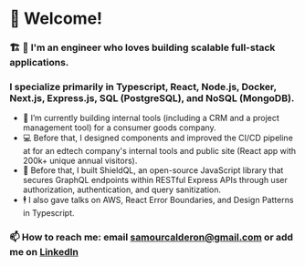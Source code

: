 # 👋 Welcome!

### 🏗️ 🚀 I'm an engineer who loves building scalable full-stack applications.

### I specialize primarily in Typescript, React, Node.js, Docker, Next.js, Express.js, SQL (PostgreSQL), and NoSQL (MongoDB).
- 👷 I’m currently building internal tools (including a CRM and a project management tool) for a consumer goods company.
- 💻 Before that, I designed components and improved the CI/CD pipeline at for an edtech company's internal tools and public site (React app with 200k+ unique annual visitors).
- 🔐 Before that, I built ShieldQL, an open-source JavaScript library that secures GraphQL endpoints within RESTful Express APIs through user authorization, authentication, and query sanitization.
- 🕴️ I also gave talks on AWS, React Error Boundaries, and Design Patterns in Typescript.

### 📫 How to reach me: email samourcalderon@gmail.com or add me on [LinkedIn](https://www.linkedin.com/in/rodrigosamourcalderon/)

<!---
rscalderon/rscalderon is a ✨ special ✨ repository because its `README.md` (this file) appears on your GitHub profile.
You can click the Preview link to take a look at your changes.
--->
